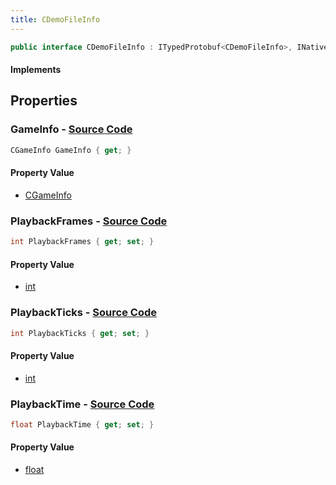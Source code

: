 ```yaml
---
title: CDemoFileInfo
---
```


```csharp
public interface CDemoFileInfo : ITypedProtobuf<CDemoFileInfo>, INativeHandle
```

#### Implements

## Properties

### **GameInfo** - [Source Code](https://github.com/swiftly-solution/swiftlys2/blob/main/managed/src/SwiftlyS2.Generated/Protobufs/Interfaces/CDemoFileInfo.cs#L22)

```csharp
CGameInfo GameInfo { get; }
```

#### Property Value

- [CGameInfo](/docs/api/shared/protobufdefinitions/cgameinfo)

### **PlaybackFrames** - [Source Code](https://github.com/swiftly-solution/swiftlys2/blob/main/managed/src/SwiftlyS2.Generated/Protobufs/Interfaces/CDemoFileInfo.cs#L19)

```csharp
int PlaybackFrames { get; set; }
```

#### Property Value

- [int](https://learn.microsoft.com/dotnet/api/system.int32)

### **PlaybackTicks** - [Source Code](https://github.com/swiftly-solution/swiftlys2/blob/main/managed/src/SwiftlyS2.Generated/Protobufs/Interfaces/CDemoFileInfo.cs#L16)

```csharp
int PlaybackTicks { get; set; }
```

#### Property Value

- [int](https://learn.microsoft.com/dotnet/api/system.int32)

### **PlaybackTime** - [Source Code](https://github.com/swiftly-solution/swiftlys2/blob/main/managed/src/SwiftlyS2.Generated/Protobufs/Interfaces/CDemoFileInfo.cs#L13)

```csharp
float PlaybackTime { get; set; }
```

#### Property Value

- [float](https://learn.microsoft.com/dotnet/api/system.single)

